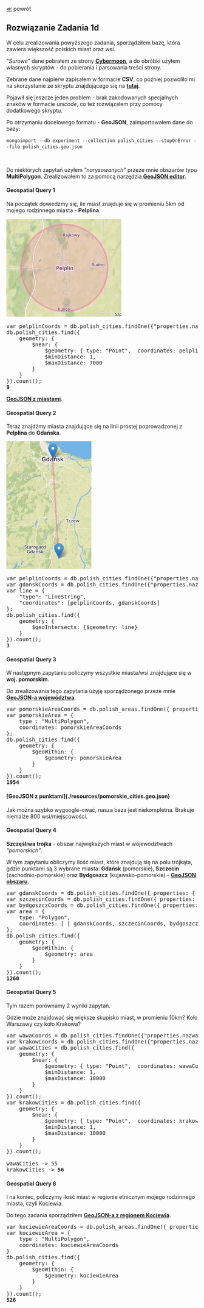 ﻿[&#8810;](../exercise1.md) powrót

## Rozwiązanie <b>Zadania 1d</b>

W celu zrealizowania powyższego zadania, sporządziłem bazę, która zawiera większość polskich miast oraz wsi.

<i>"Surowe"</i> dane pobrałem ze strony <b>[Cybermoon](http://cybermoon.pl/wiedza/wspolrzedne/wspolrzedne_polskich_miejscowosci_a.html)</b>,
a do obróbki użyłem własnych skryptów - do pobierania i parsowania treści strony.

Zebrane dane najpierw zapisałem w formacie <b>CSV</b>, co później pozwoliło mi na skorzystanie ze skryptu znajdującego się na <b>[tutaj](https://github.com/gavreh/csv-to-geojson)</b>.

Pojawił się jeszcze jeden problem - brak zakodowanych specjalnych znaków w formacie <i>unicode</i>, co też rozwiązałem przy pomocy dodatkowego skryptu.

Po otrzymaniu docelowego formatu - <b>GeoJSON</b>, zaimportowałem dane do bazy:

	mongoimport --db experiment --collection polish_cities --stopOnError --file polish_cities.geo.json
	
<br />

Do niektórych zapytań użyłem <i>"narysowanych"</i> przeze mnie obszarów typu <b>MultiPolygon</b>.
Zrealizowałem to za pomocą narzędzia <b>[GeoJSON editor](http://blog.sallarp.com/geojson-google-maps-editor.html)</b>.

#### Geospatial Query 1

Na początek dowiedzmy się, ile miast znajduje się w promieniu 5km od mojego rodzinnego miasta - <b>Pelplina</b>.

![Gdzie jest screen?!](resources/1c_1.png "Pelplin")

<pre>
var pelplinCoords = db.polish_cities.findOne({"properties.nazwa": "Pelplin"}).geometry.coordinates;
db.polish_cities.find({
	geometry: {
		$near: {
			$geometry: { type: "Point",  coordinates: pelplinCoords },
			$minDistance: 1,
			$maxDistance: 7000
		}
	}
}).count();
<b>9</b>
</pre>

<b>[GeoJSON z miastami](./resources/pelplin_5km_area.geo.json)</b>.

#### Geospatial Query 2

Teraz znajdźmy miasta znajdujące się na linii prostej poprowadzonej z <b>Pelplina</b> do <b>Gdańska</b>.

![Gdzie jest screen?!](resources/1c_2.png "Pelplin-Gdańsk")

<pre>
var pelplinCoords = db.polish_cities.findOne({"properties.nazwa": "Pelplin"}).geometry.coordinates;
var gdanskCoords = db.polish_cities.findOne({"properties.nazwa": "Gdańsk"}).geometry.coordinates;
var line = {
	"type": "LineString",
	"coordinates": [pelplinCoords, gdanskCoords]
};
db.polish_cities.find({
	geometry: {
		$geoIntersects: {$geometry: line}
	}
}).count();
<b>3</b>
</pre>

#### Geospatial Query 3

W następnym zapytaniu policzymy wszystkie miasta/wsi znajdujące się w <b>woj. pomorskim</b>.

Do zrealizowania tego zapytania użyję sporządzonego przeze mnie <b>[GeoJSON-a województwa](./resources/pomorskie_area.geo.json)</b>.

<pre>
var pomorskieAreaCoords = db.polish_areas.findOne({ properties: { nazwa: "Pomorskie", typ: "wojewodztwo" }}).geometry.coordinates;
var pomorskieArea = {
	type : "MultiPolygon",
	coordinates: pomorskieAreaCoords
};
db.polish_cities.find({
	geometry: {
		$geoWithin: {
			$geometry: pomorskieArea
		}
	}
}).count();
<b>1954</b>
</pre>

<h4>[GeoJSON z punktami](./resources/pomorskie_cities.geo.json)</h4>

Jak można szybko wygoogle-ować, nasza baza jest niekompletna. Brakuje niemalże 800 wsi/miejscowości.

#### Geospatial Query 4

<b>Szczęśliwa trójka</b> - obszar największych miast w województwach <i>"pomorskich"</i>.

W tym zapytaniu obliczymy ilość miast, które znajdują się na polu trójkąta,<br />
gdzie punktami są 3 wybrane miasta: <b>Gdańsk</b> (pomorskie), <b>Szczecin</b> (zachodnio-pomorskie) oraz <b>Bydgoszcz</b> (kujawsko-pomorskie) - <b>[GeoJSON obszaru](./resources/lucky_triangle.geo.json)</b>.

<pre>
var gdanskCoords = db.polish_cities.findOne({ properties: { nazwa: "Gdańsk", wojewodztwo: "Pomorskie" }}).geometry.coordinates;
var szczecinCoords = db.polish_cities.findOne({ properties: { nazwa: "Szczecin", wojewodztwo: "Zachodniopomorskie" }}).geometry.coordinates;
var bydgoszczCoords = db.polish_cities.findOne({ properties: { nazwa: "Bydgoszcz", wojewodztwo: "Kujawsko-Pomorskie" }}).geometry.coordinates;
var area = {
	type: "Polygon",
	coordinates: [ [ gdanskCoords, szczecinCoords, bydgoszczCoords, gdanskCoords ] ]
};
db.polish_cities.find({
	geometry: {
		$geoWithin: {
			$geometry: area
		}
	}
}).count();
<b>1260</b>
</pre>

#### Geospatial Query 5

Tym razem porównamy 2 wyniki zapytań.

Gdzie może znajdować się większe skupisko miast, w promieniu 10km?
Koło Warszawy czy koło Krakowa?

<pre>
var wawaCoords = db.polish_cities.findOne({"properties.nazwa": "Warszawa"}).geometry.coordinates;
var krakowCoords = db.polish_cities.findOne({"properties.nazwa": "Kraków"}).geometry.coordinates;
var wawaCities = db.polish_cities.find({
	geometry: {
		$near: {
			$geometry: { type: "Point",  coordinates: wawaCoords },
			$minDistance: 1,
			$maxDistance: 10000
		}
	}
}).count();
var krakowCities = db.polish_cities.find({
	geometry: {
		$near: {
			$geometry: { type: "Point",  coordinates: krakowCoords },
			$minDistance: 1,
			$maxDistance: 10000
		}
	}
}).count();

wawaCities -> 55
krakowCities -> <b>56</b>
</pre>

#### Geospatial Query 6

I na koniec, policzymy ilość miast w regionie etnicznym mojego rodzinnego miasta, czyli Kociewia.

Do tego zadania sporządziłem <b>[GeoJSON-a z regionem Kociewia](./resources/kociewie_area.geo.json)</b>.

<pre>
var kociewieAreaCoords = db.polish_areas.findOne({ properties: { nazwa: "Kociewie", typ: "region" }}).geometry.coordinates;
var kociewieArea = {
	type : "MultiPolygon",
	coordinates: kociewieAreaCoords
}
db.polish_cities.find({
	geometry: {
		$geoWithin: {
			$geometry: kociewieArea
		}
	}
}).count();
<b>526</b>
</pre>